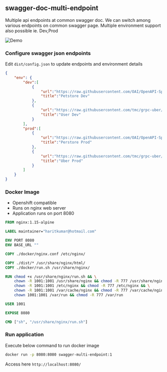 ## swagger-doc-multi-endpoint
Multiple api endpoints at common swagger doc. We can switch among various endpoints on common swagger page. Multiple environment support also possible ie. Dev,Prod

![Demo](rsample.png?raw=true "Demo")

### Configure swagger json endpoints
Edit `dist/config.json` to update endpoints and environment details

```json
{
    "env": {
        "dev":[
            {
                "url":"https://raw.githubusercontent.com/OAI/OpenAPI-Specification/master/examples/v2.0/json/petstore.json",
                "title":"Petstore Dev"
            },
            {
                "url":"https://raw.githubusercontent.com/tmc/grpc-uber/master/uber.swagger.json",
                "title":"User Dev"
            }
        ],
        "prod":[
            {
                "url":"https://raw.githubusercontent.com/OAI/OpenAPI-Specification/master/examples/v2.0/json/petstore.json",
                "title":"Perstore Prod"
            },
            {
                "url":"https://raw.githubusercontent.com/tmc/grpc-uber/master/uber.swagger.json",
                "title":"Uber Prod"
            }
        ]
    }
}
```

### Docker Image
- Openshift compatible
- Runs on nginx web server
- Application runs on port 8080

```dockerfile
FROM nginx:1.15-alpine

LABEL maintainer="haritkumar@hotmail.com"

ENV PORT 8080
ENV BASE_URL ""

COPY ./docker/nginx.conf /etc/nginx/

COPY ./dist/* /usr/share/nginx/html/
COPY ./docker/run.sh /usr/share/nginx/

RUN chmod +x /usr/share/nginx/run.sh && \
    chown -R 1001:1001 /usr/share/nginx && chmod -R 777 /usr/share/nginx && \
    chown -R 1001:1001 /etc/nginx && chmod -R 777 /etc/nginx && \
    chown -R 1001:1001 /var/cache/nginx && chmod -R 777 /var/cache/nginx && \
    chown 1001:1001 /var/run && chmod -R 777 /var/run

USER 1001

EXPOSE 8080

CMD ["sh", "/usr/share/nginx/run.sh"]

```

### Run application
Execute below command to run docker image

```sh
docker run -p 8080:8080 swagger-multi-endpoint:1
```

Access here
`http://localhost:8080/`


